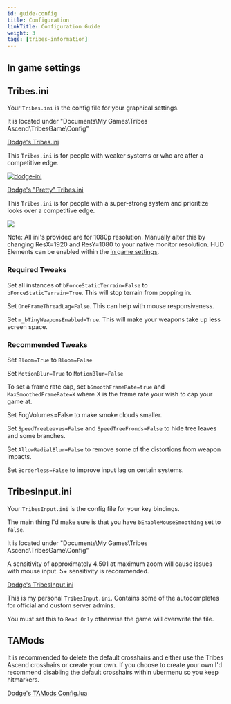 ```yaml
---
id: guide-config
title: Configuration
linkTitle: Configuration Guide
weight: 3
tags: [tribes-information]
---
```


## In game settings

## Tribes.ini

Your `Tribes.ini` is the config file for your graphical settings. 

It is located under "Documents\My Games\Tribes Ascend\TribesGame\Config\"

<a class="btn btn-lg btn-primary mr-3 mb-4" href="/text/dodges-ini/tribes.ini">
	Dodge's Tribes.ini<i class="fa-solid fa-download ml-2 "></i>
</a>

This `Tribes.ini` is for people with weaker systems or who are after a competitive edge.

[![dodge-ini](/img/dodge-ini.png)](/text/dodges-ini/tribes.ini)

<a class="btn btn-lg btn-primary mr-3 mb-4" href="/text/dodges-pretty-ini/tribes.ini">
	Dodge's "Pretty" Tribes.ini<i class="fa-solid fa-download ml-2 "></i>
</a>

This `Tribes.ini` is for people with a super-strong system and prioritize looks over a competitive edge. 

[![](/img/dodge-pretty-ini.png)](/text/dodges-pretty-ini/tribes.ini)

Note: All ini's provided are for 1080p resolution. Manually alter this by changing ResX=1920 and ResY=1080 to your native monitor resolution. HUD Elements can be enabled within the [in game settings](guide-config#in-game-settings).

### Required Tweaks

Set all instances of `bForceStaticTerrain=False` to `bForceStaticTerrain=True`. This will stop terrain from popping in.

Set `OneFrameThreadLag=False`. This can help with mouse responsiveness.

Set `m_bTinyWeaponsEnabled=True`. This will make your weapons take up less screen space.

### Recommended Tweaks

Set `Bloom=True` to `Bloom=False`

Set `MotionBlur=True` to `MotionBlur=False`

To set a frame rate cap, set `bSmoothFrameRate=true` and `MaxSmoothedFrameRate=X` where X is the frame rate your wish to cap your game at.

Set FogVolumes=False to make smoke clouds smaller.

Set `SpeedTreeLeaves=False` and `SpeedTreeFronds=False` to hide tree leaves and some branches.

Set `AllowRadialBlur=False` to remove some of the distortions from weapon impacts.

Set `Borderless=False` to improve input lag on certain systems.


## TribesInput.ini

Your `TribesInput.ini` is the config file for your key bindings.

The main thing I'd make sure is that you have `bEnableMouseSmoothing` set to `false`.

It is located under "Documents\My Games\Tribes Ascend\TribesGame\Config\"

A sensitivity of approximately 4.501 at maximum zoom will cause issues with mouse input. 5+ sensitivity is recommended.

<a class="btn btn-lg btn-primary mr-3 mb-4" href="/text/dodges-input-ini/tribesinput.ini">
	Dodge's TribesInput.ini<i class="fa-solid fa-download ml-2 "></i>
</a>

This is my personal `TribesInput.ini`. Contains some of the autocompletes for official and custom server admins.

You must set this to `Read Only` otherwise the game will overwrite the file. 

## TAMods

It is recommended to delete the default crosshairs and either use the Tribes Ascend crosshairs or create your own. If you choose to create your own I'd recommend disabling the default crosshairs within ubermenu so you keep hitmarkers.

<a class="btn btn-lg btn-primary mr-3 mb-4" href="/text/dodges-config-lua/config.lua">
	Dodge's TAMods Config.lua<i class="fa-solid fa-download ml-2 "></i>
</a>

